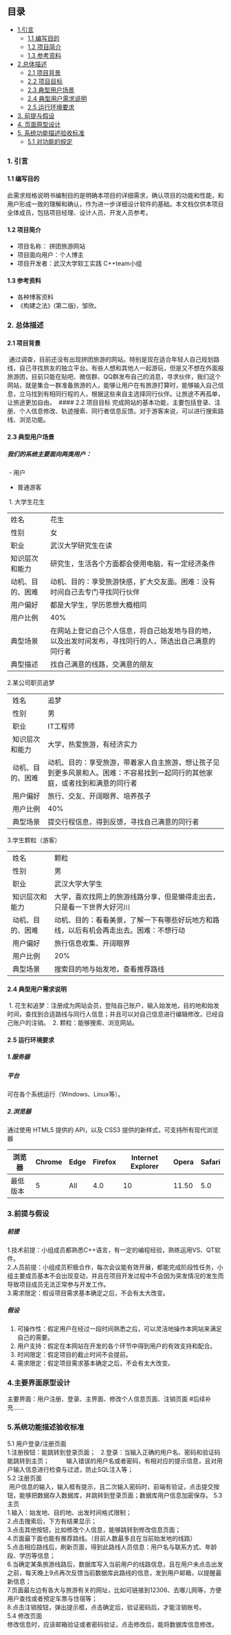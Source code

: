 ## 目录
* <a href="#Intro">1.引言</a>
    * <a href="#purpose">1.1 编写目的</a>
    * <a href="#brief_intro">1.2 项目简介</a>
    * <a href="#refer">1.3 参考资料</a>
* <a href="#total_intro">2.总体描述</a>
    * <a href="#background">2.1 项目背景</a>
    * <a href="#purpose1">2.2 项目目标</a>
    * <a href="#user_case">2.3 典型用户场景</a>
    * <a href="#user_require">2.4 典型用户需求说明</a>
    * <a href="#env">2.5 运行环境要求</a>
* <a href="#pre_assu">3. 前提与假设</a>
* <a href="#page">4. 页面原型设计</a>
* <a href="#standard">5. 系统功能描述验收标准</a>
    * <a href="function_rule">5.1 对功能的规定</a>
    
### <a name="Intro" id="Intro">1. 引言</a>
#### <a name="purpose" id="purpose">1.1 编写目的</a>
此需求规格说明书编制目的是明确本项目的详细需求，确认项目的功能和性能，和用户形成一致的理解和确认，作为进一步详细设计软件的基础。本文档仅供本项目全体成员，包括项目经理、设计人员、开发人员参考。

#### <a name="brief_intro" id="brief_intro">1.2 项目简介</a>
- 项目名称： 拼团旅游网站
- 项目面向用户：个人博主
- 项目开发者：武汉大学软工实践 C++team小组

#### <a name="refer" id="refer">1.3 参考资料</a>
- 各种博客资料
- 《构建之法》(第二版)，邹欣。

### <a name="total_intro" id="total_intro">2. 总体描述</a>
  #### <a name="background" id="background">2.1 项目背景</a>
  通过调查，目前还没有出现拼团旅游的网站。特别是现在适合年轻人自己规划路线，自己寻找旅友的独立平台。有些人想和其他人一起游玩，但是又不想在外面报旅游团，目前只能在贴吧、微信群、QQ群发布自己的消息，寻求伙伴，我们这个网站，就是集合一群准备旅游的人，能够让用户在有旅游打算时，能够输入自己信息，立马找到有相同行程的人，根据这些来自主选择同行伙伴。让旅途不再孤单，让旅途更加自由。
  #### 2.2 项目目标
  完成网站的基本功能，主要包括登录、注册、个人信息修改、轨迹搜索、同行者信息反馈。对于游客来说，可以进行搜索路线、浏览功能。
  
  #### <a name="user_case" id="user_case">2.3 典型用户场景</a>
#####   我们的系统主要面向两类用户：      
  - 用户
  - 普通游客
 
  1. 大学生花生

<table border="0" cellpadding="0" cellspacing="0" id="sheet0" class="sheet0 gridlines">
		<col class="col0">
		<col class="col1">
		<tbody>
		  <tr class="row0">
			<td class="column0 style1 s">姓名 </td>
			<td class="column1 style1 s">花生</td>
		  </tr>
		  <tr class="row1">
			<td class="column0 style1 s">性别</td>
			<td class="column1 style1 s">女</td>
		  </tr>
		  <tr class="row2">
			<td class="column0 style1 s">职业</td>
			<td class="column1 style1 s">武汉大学研究生在读</td>
		  </tr>
		  <tr class="row3">
			<td class="column0 style1 s">知识层次和能力</td>
			<td class="column1 style1 s">研究生，生活各个方面都会使用电脑，有一定经济条件</td>
		  </tr>
		  <tr class="row4">
			<td class="column0 style1 s">动机、目的、困难</td>
			<td class="column1 style1 s">动机、目的：享受旅游快感，扩大交友面。困难：没有时间自己去专门寻找同行伙伴</td>
		  </tr>
		  <tr class="row5">
			<td class="column0 style1 s">用户偏好</td>
			<td class="column1 style1 s">都是大学生，学历思想大概相同</td>
		  </tr>
		  <tr class="row6">
			<td class="column0 style1 s">用户比例</td>
			<td class="column1 style1 s">40%</td>
		  </tr>
		  <tr class="row7">
			<td class="column0 style1 s">典型场景</td>
			<td class="column1 style1 s">在网站上登记自己个人信息，将自己始发地与目的地，以及出发时间发布，寻找同行的人，筛选出自己满意的同行者</td>
		  </tr>
		  <tr class="row8">
			<td class="column0 style1 s">典型描述</td>
			<td class="column1 style1 s">找自己满意的线路，交满意的朋友</td>
		  </tr>
		</tbody>
	</table>

  2.某公司职员追梦
    
<table border="0" cellpadding="0" cellspacing="0" id="sheet0" class="sheet0 gridlines">
		<col class="col0">
		<col class="col1">
		<tbody>
		  <tr class="row0">
			<td class="column0 style1 s">&nbsp;姓名</td>
			<td class="column1 style2 s">追梦</td>
		  </tr>
		  <tr class="row1">
			<td class="column0 style1 s">&nbsp;性别</td>
			<td class="column1 style2 s">男</td>
		  </tr>
		  <tr class="row2">
			<td class="column0 style1 s">&nbsp;职业</td>
			<td class="column1 style2 s">IT工程师</td>
		  </tr>
		  <tr class="row3">
			<td class="column0 style1 s">&nbsp;知识层次和能力</td>
			<td class="column1 style2 s">大学，热爱旅游，有经济实力</td>
		  </tr>
		  <tr class="row4">
			<td class="column0 style1 s">&nbsp;动机、目的、困难</td>
			<td class="column1 style2 s">动机、目的：享受旅游，带着家人自主旅游，想让孩子见到更多风景和人。困难：不容易找到一起同行的其他家庭，或者找到和满意的同行者</td>
		  </tr>
		  <tr class="row5">
			<td class="column0 style1 s">&nbsp;用户偏好</td>
			<td class="column1 style2 s">旅行、交友、开阔眼界、培养孩子</td>
		  </tr>
		  <tr class="row6">
			<td class="column0 style1 s">&nbsp;用户比例</td>
			<td class="column1 style3 n">40%</td>
		  </tr>
		  <tr class="row7">
			<td class="column0 style4 s">&nbsp;典型场景</td>
			<td class="column1 style2 s">提交行程信息，得到反馈，寻找自己满意的同行者</td>
		  </tr>
		</tbody>
	</table>
  
  3.学生颗粒（游客）
    
<table border="0" cellpadding="0" cellspacing="0" id="sheet0" class="sheet0 gridlines">
		<col class="col0">
		<col class="col1">
		<tbody>
		  <tr class="row0">
			<td class="column0 style1 s">&nbsp;姓名</td>
			<td class="column1 style2 s">颗粒</td>
		  </tr>
		  <tr class="row1">
			<td class="column0 style1 s">&nbsp;性别</td>
			<td class="column1 style2 s">男</td>
		  </tr>
		  <tr class="row2">
			<td class="column0 style1 s">&nbsp;职业</td>
			<td class="column1 style2 s">武汉大学大学生</td>
		  </tr>
		  <tr class="row3">
			<td class="column0 style1 s">&nbsp;知识层次和能力</td>
			<td class="column1 style2 s">大学，喜欢找网上的旅游线路分享，但是懒得走出去，只是看一下世界大好河川</td>
		  </tr>
		  <tr class="row4">
			<td class="column0 style1 s">&nbsp;动机、目的、困难</td>
			<td class="column1 style2 s">动机、目的：看看美景，了解一下有哪些好玩地方和路线，以后有机会再走出去。困难：不想行动</td>
		  </tr>
		  <tr class="row5">
			<td class="column0 style1 s">&nbsp;用户偏好</td>
			<td class="column1 style2 s">旅行信息收集、开阔眼界</td>
		  </tr>
		  <tr class="row6">
			<td class="column0 style1 s">&nbsp;用户比例</td>
			<td class="column1 style3 n">20%</td>
		  </tr>
		  <tr class="row7">
			<td class="column0 style4 s">&nbsp;典型场景</td>
			<td class="column1 style2 s">搜索目的地与始发地，查看推荐路线</td>
		  </tr>
		</tbody>
	</table>
    
  #### <a name="user_require" id="user_require">2.4 典型用户需求说明</a>
  1. 花生和追梦：注册成为网站会员，登陆自己账户，输入始发地，目的地和始发时间，查找到合适路线与同行人信息；并且可以对自己信息进行编辑修改，已经自己账户的注销。
  2. 颗粒：能够搜索、浏览网站。
 
  #### <a name="env" id="env">2.5 运行环境要求</a>
##### <a name="" id="">1.服务器</a>
##### 平台
可在各个系统运行（Windows、Linux等）。
##### <a name="" id="">2.浏览器</a>
通过使用 HTML5 提供的 API，以及 CSS3 提供的新样式，可支持所有现代浏览器

| 浏览器   | Chrome | Edge | Firefox | Internet Explorer | Opera | Safari |
| -------- | ------ | ---- | ------- | ----------------- | ----- | ------ |
| 最低版本 | 5      | All  | 4.0     | 10                | 11.50 | 5.0    |

### <a name="pre_assu" id="pre_assu">3.前提与假设</a>
##### <a name="" id="">前提</a>       
1.技术前提：小组成员都熟悉C++语言，有一定的编程经验，熟练运用VS、QT软件。  
2.人员前提：小组成员积极合作，每次会议能有效开展，都能完成阶段性任务，小组主要成员基本不会出现变动，并且在项目开发过程中不会因为突发情况的发生而导致项目成员无法正常参与开发工作。  
3.需求限定：假设项目需求基本确定之后，不会有太大改变。
##### 假设
1. 可操作性：假定用户在经过一段时间熟悉之后，可以灵活地操作本网站来满足自己的需要。    
2. 用户支持：假定在本网站在开发的各个环节中得到用户的有效支持和配合。    
3. 时间限定：假定项目的截止时间不会提前。    
4. 需求限定：假定项目需求基本确定之后，不会有太大改变。

### <a name="page" id="page">4.主要界面原型设计</a>
主要界面：用户注册、登录、主界面、修改个人信息页面、注销页面
#后续补充......

### <a name="standard" id="standard">5.系统功能描述验收标准</a>
5.1 用户登录/注册页面  
 1.注册按钮：能跳转到登录页面；    
 2.登录：当输入正确的用户名、密码和验证码能跳转到主页；    
 	       输入错误的用户名或者密码，有相对应的提示信息，且对用户输入信息进行检查与过滤，防止SQL注入等；  
5.2 注册页面  
 	 用户信息的输入，输入框有提示，且二次输入密码时，前端有验证，点击提交按钮，能够把数据存入数据库，并跳转到登录页面；数据库用户信息加密保存。
5.3 主页  
 1.输入：始发地、目的地、出发时间格式限制；  
 2.点击搜索后，下方有结果显示；  
 3.点击其他按钮，比如修改个人信息，能够跳转到修改信息页面；  
 4.页面最下面也能有推荐路线。（目前人数最多且在当前始发地的线路）  
 5.点击相应路线后，刷新页面，得到此路线人员信息：用户名与联系方式、年龄段、学历等信息；  
 6.当确定某条旅游线路后，数据库写入当前用户的线路信息，且在用户未点击出发之前，每天晚上9点再次反馈当前数据库此路线的信息，发到用户邮箱，以提醒最新信息；  
 7.页面最左边有各大与旅游有关的网址，比如可链接到12306、去哪儿网等，方便用户查找或者预定车票与住宿等；  
 8.点击注销按钮，弹出提示框，点击确定后，验证密码后，才能注销账号。  
5.4 修改页面  
 修改信息时，应该邮箱验证或者密码验证，点击修改后，能将数据库信息修改。
 
